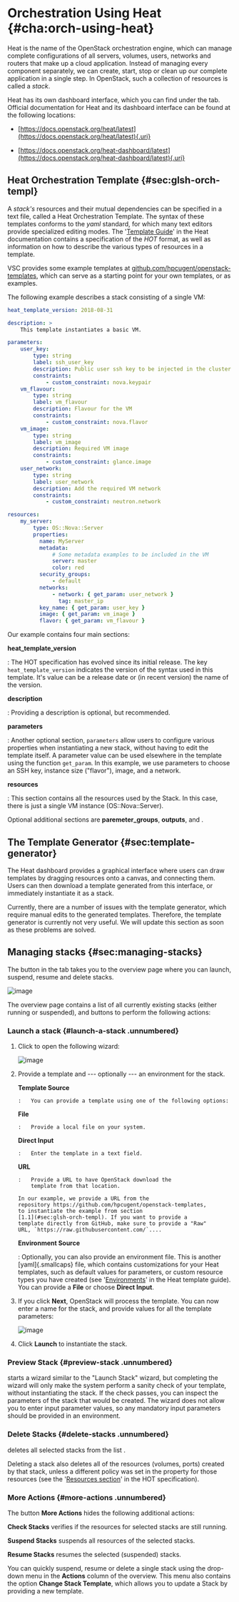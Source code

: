 # Orchestration Using Heat {#cha:orch-using-heat}

Heat is the name of the OpenStack orchestration engine, which can manage complete
configurations of all servers, volumes, users, networks and routers that
make up a cloud application. Instead of managing every component
separately, we can create, start, stop or clean up our complete
application in a single step. In OpenStack, such a collection of
resources is called a _stack_.

Heat has its own dashboard interface, which you can find under the tab. Official
documentation for Heat and its dashboard interface can be found at the
following locations:

-   [https://docs.openstack.org/heat/latest](https://docs.openstack.org/heat/latest){.uri}

-   [https://docs.openstack.org/heat-dashboard/latest](https://docs.openstack.org/heat-dashboard/latest){.uri}

## Heat Orchestration Template {#sec:glsh-orch-templ}

A _stack's_
resources and their mutual dependencies can be specified in a text file,
called a
Heat Orchestration Template. The syntax of these
templates conforms to the _yaml_ standard, for which many text editors
provide specialized editing modes. The '[Template
Guide](https://docs.openstack.org/heat/\osversion/template_guide)' in
the Heat documentation contains a specification of the _HOT_ format, as well as information on how to describe the various types of
resources in a template.

VSC provides some example templates at
[github.com/hpcugent/openstack-templates](https://github.com/hpcugent/openstack-templates),
which can serve as a starting point for your own templates, or as
examples.

The following example describes a stack consisting of a single VM:

```yaml
heat_template_version: 2018-08-31

description: > 
    This template instantiates a basic VM.

parameters:
    user_key:
        type: string
        label: ssh_user_key
        description: Public user ssh key to be injected in the cluster VMs
        constraints:
            - custom_constraint: nova.keypair
    vm_flavour:
        type: string
        label: vm_flavour
        description: Flavour for the VM
        constraints:
            - custom_constraint: nova.flavor
    vm_image:
        type: string
        label: vm_image
        description: Required VM image
        constraints:
            - custom_constraint: glance.image
    user_network:
        type: string
        label: user_network
        description: Add the required VM network
        constraints:
            - custom_constraint: neutron.network

resources:
    my_server:
        type: OS::Nova::Server
        properties:
          name: MyServer
          metadata:
              # Some metadata examples to be included in the VM
              server: master
              color: red
          security_groups: 
              - default
          networks: 
              - network: { get_param: user_network }
                tag: master_ip
          key_name: { get_param: user_key }
          image: { get_param: vm_image }
          flavor: { get_param: vm_flavour }

```

Our example contains four main sections:

**heat_template_version**

:   The HOT specification has evolved since its initial
    release. The key `heat_template_version` indicates the version of
    the syntax used in this template. It's value can be a release date
    or (in recent version) the name of the version.

**description**

:   Providing a description is optional, but recommended.

**parameters**

:   Another optional section, `parameters` allow users to configure
    various properties when instantiating a new stack, without having to
    edit the template itself. A parameter value can be used elsewhere in
    the template using the function `get_param`. In this example, we use
    parameters to choose an SSH key, instance size ("flavor"), image,
    and a network.

**resources**

:   This section contains all the resources used by the Stack. In this
    case, there is just a single VM instance (OS::Nova::Server).

Optional additional sections are **paremeter_groups**, **outputs**, and .

## The Template Generator {#sec:template-generator}

The Heat dashboard provides a graphical interface where users can draw
templates by dragging resources onto a canvas, and connecting them.
Users can then download a template generated from this interface, or
immediately instantiate it as a stack.

Currently, there are a number of issues with the template generator,
which require manual edits to the generated templates. Therefore, the
template generator is currently not very useful. We will update this
section as soon as these problems are solved.

## Managing stacks {#sec:managing-stacks}

The button in the tab takes you to the overview page where you can
launch, suspend, resume and delete stacks.


![image](img/stacks_overview.png)


The overview page contains a list of all currently existing stacks
(either running or suspended), and buttons to perform the following
actions:

### Launch a stack {#launch-a-stack .unnumbered}

1.  Click to open the following wizard:


    ![image](img/launch_stack_template.png)


2.  Provide a template and --- optionally --- an environment for the
    stack.

    **Template Source**

        :   You can provide a template using one of the following options:

    **File**

        :   Provide a local file on your system.

    **Direct Input**

        :   Enter the template in a text field.

    **URL**

        :   Provide a URL to have OpenStack download the
            template from that location.

        In our example, we provide a URL from the
        repository https://github.com/hpcugent/openstack-templates,
        to instantiate the example from section
        [1.1](#sec:glsh-orch-templ). If you want to provide a
        template directly from GitHub, make sure to provide a "Raw"
        URL, `https://raw.githubusercontent.com/`....

    **Environment Source**

    :   Optionally, you can also provide an environment file. This is
        another [yaml]{.smallcaps} file, which contains customizations
        for your Heat templates, such as default values for parameters,
        or custom resource types you have created (see
        '[Environments](https://docs.openstack.org/heat/\osversion/template_guide/environment.html)'
        in the Heat template guide). You can provide a **File** or choose **Direct Input**.

3.  If you click **Next**, OpenStack will process the template. You can now
    enter a name for the stack, and provide values for all the template
    parameters:


    ![image](img/launch_stack_parameters.png)


4.  Click **Launch** to instantiate the stack.

### Preview Stack {#preview-stack .unnumbered}

starts a wizard similar to the "Launch Stack" wizard, but completing the
wizard will only make the system perform a sanity check of your
template, without instantiating the stack. If the check passes, you can
inspect the parameters of the stack that would be created. The wizard
does not allow you to enter input parameter values, so any mandatory
input parameters should be provided in an environment.

### Delete Stacks {#delete-stacks .unnumbered}

deletes all selected stacks from the list .

Deleting a stack also deletes all of the resources (volumes, ports)
created by that stack, unless a different policy was set in the property
for those resources (see the '[Resources
section](https://docs.openstack.org/heat/\osversion/template_guide/hot_spec.html#resources-section)'
in the HOT specification).

### More Actions {#more-actions .unnumbered}

The button **More Actions** hides the following additional actions:

**Check Stacks** verifies if the resources for selected stacks are still running.

**Suspend Stacks** suspends all resources of the selected stacks.

**Resume Stacks** resumes the selected (suspended) stacks.


You can quickly suspend, resume or delete a single stack using the
drop-down menu in the **Actions** column of the overview. This menu also contains
the option **Change Stack Template**, which allows you to update a Stack by providing a new
template.
